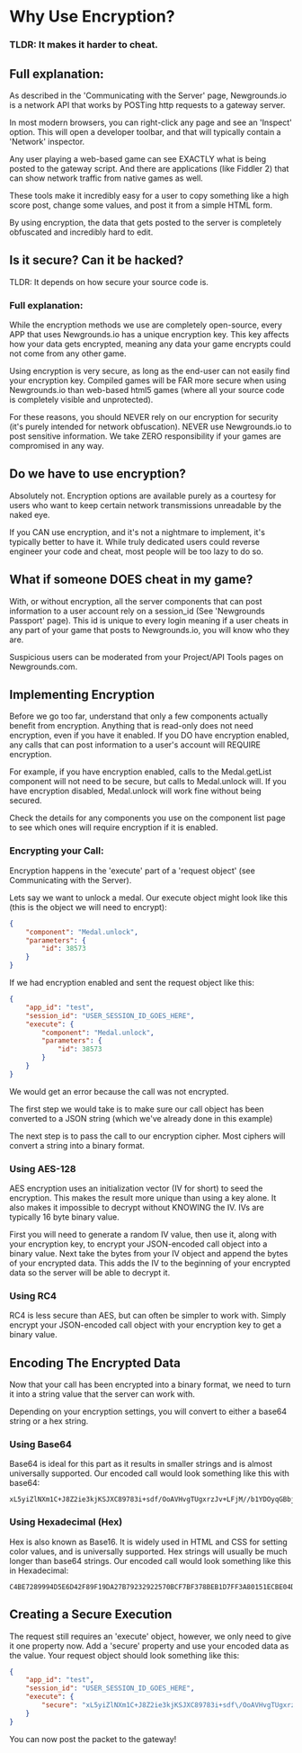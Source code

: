 # Why Use Encryption?
### TLDR: It makes it harder to cheat.

## Full explanation:

As described in the 'Communicating with the Server' page, Newgrounds.io is a network API that works by POSTing http requests to a gateway server.

In most modern browsers, you can right-click any page and see an 'Inspect' option. This will open a developer toolbar, and that will typically contain a 'Network' inspector.

Any user playing a web-based game can see EXACTLY what is being posted to the gateway script. And there are applications (like Fiddler 2) that can show network traffic from native games as well.

These tools make it incredibly easy for a user to copy something like a high score post, change some values, and post it from a simple HTML form.

By using encryption, the data that gets posted to the server is completely obfuscated and incredibly hard to edit.

## Is it secure? Can it be hacked?
TLDR: It depends on how secure your source code is.

### Full explanation:

While the encryption methods we use are completely open-source, every APP that uses Newgrounds.io has a unique encryption key. This key affects how your data gets encrypted, meaning any data your game encrypts could not come from any other game.

Using encryption is very secure, as long as the end-user can not easily find your encryption key. Compiled games will be FAR more secure when using Newgrounds.io than web-based html5 games (where all your source code is completely visible and unprotected).

For these reasons, you should NEVER rely on our encryption for security (it's purely intended for network obfuscation). NEVER use Newgrounds.io to post sensitive information. We take ZERO responsibility if your games are compromised in any way.

## Do we have to use encryption?
Absolutely not. Encryption options are available purely as a courtesy for users who want to keep certain network transmissions unreadable by the naked eye.

If you CAN use encryption, and it's not a nightmare to implement, it's typically better to have it. While truly dedicated users could reverse engineer your code and cheat, most people will be too lazy to do so.

## What if someone DOES cheat in my game?
With, or without encryption, all the server components that can post information to a user account rely on a session_id (See 'Newgrounds Passport' page). This id is unique to every login meaning if a user cheats in any part of your game that posts to Newgrounds.io, you will know who they are.

Suspicious users can be moderated from your Project/API Tools pages on Newgrounds.com.

## Implementing Encryption
Before we go too far, understand that only a few components actually benefit from encryption. Anything that is read-only does not need encryption, even if you have it enabled. If you DO have encryption enabled, any calls that can post information to a user's account will REQUIRE encryption.

For example, if you have encryption enabled, calls to the Medal.getList component will not need to be secure, but calls to Medal.unlock will. If you have encryption disabled, Medal.unlock will work fine without being secured.

Check the details for any components you use on the component list page to see which ones will require encryption if it is enabled.

### Encrypting your Call:
Encryption happens in the 'execute' part of a 'request object' (see Communicating with the Server).

Lets say we want to unlock a medal. Our execute object might look like this (this is the object we will need to encrypt):

```json
{
    "component": "Medal.unlock",
    "parameters": {
        "id": 38573
    }
}
```
If we had encryption enabled and sent the request object like this:

```json
{
    "app_id": "test",
    "session_id": "USER_SESSION_ID_GOES_HERE",
    "execute": {
        "component": "Medal.unlock",
        "parameters": {
            "id": 38573
        }
    }
}
```
We would get an error because the call was not encrypted.

The first step we would take is to make sure our call object has been converted to a JSON string (which we've already done in this example)

The next step is to pass the call to our encryption cipher. Most ciphers will convert a string into a binary format.

### Using AES-128
AES encryption uses an initialization vector (IV for short) to seed the encryption. This makes the result more unique than using a key alone. It also makes it impossible to decrypt without KNOWING the IV. IVs are typically 16 byte binary value.

First you will need to generate a random IV value, then use it, along with your encryption key, to encrypt your JSON-encoded call object into a binary value. Next take the bytes from your IV object and append the bytes of your encrypted data. This adds the IV to the beginning of your encrypted data so the server will be able to decrypt it.

### Using RC4
RC4 is less secure than AES, but can often be simpler to work with. Simply encrypt your JSON-encoded call object with your encryption key to get a binary value.

## Encoding The Encrypted Data
Now that your call has been encrypted into a binary format, we need to turn it into a string value that the server can work with.

Depending on your encryption settings, you will convert to either a base64 string or a hex string.

### Using Base64
Base64 is ideal for this part as it results in smaller strings and is almost universally supported. Our encoded call would look something like this with base64:

```
xL5yiZlNXm1C+J8Z2ie3kjKSJXC89783i+sdf/OoAVHvgTUgxrzJv+LFjM//b1YDOyqGBbjclXenWWBX4oJtkN8iMDEcujcdj5lrFIwAw==
```

### Using Hexadecimal (Hex)
Hex is also known as Base16. It is widely used in HTML and CSS for setting color values, and is universally supported. Hex strings will usually be much longer than base64 strings. Our encoded call would look something like this in Hexadecimal:

```
C4BE7289994D5E6D42F89F19DA27B79232922570BCF7BF378BEB1D7FF3A80151ECBE04D4831AF326FF8B16333FFDBD580CECAA1816E37255DE9D65815F8A09B6437C88C0C472E8DC763E65AC523003
```

## Creating a Secure Execution
The request still requires an 'execute' object, however, we only need to give it one property now. Add a 'secure' property and use your encoded data as the value. Your request object should look something like this:

```json
{
    "app_id": "test",
    "session_id": "USER_SESSION_ID_GOES_HERE",
    "execute": {
        "secure": "xL5yiZlNXm1C+J8Z2ie3kjKSJXC89783i+sdf\/OoAVHvgTUgxrzJv+LFjM\/\/b1YDOyqGBbjclXenWWBX4oJtkN8iMDEcujcdj5lrFIwAw=="
    }
}
```

You can now post the packet to the gateway!